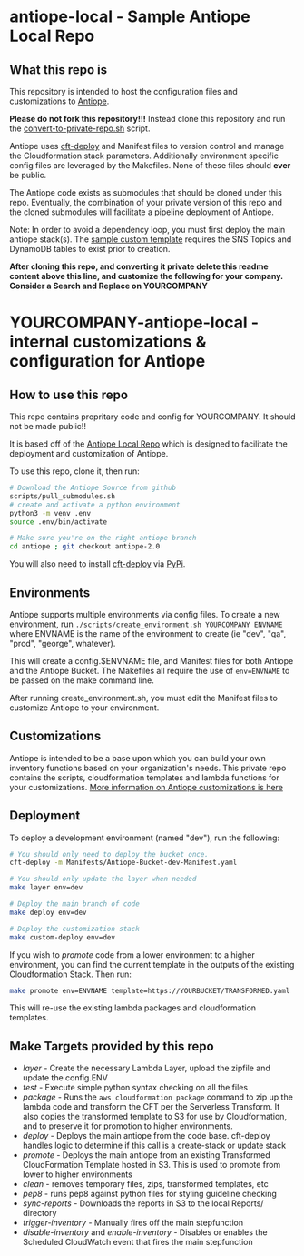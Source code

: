 # antiope-local - Sample Antiope Local Repo

## What this repo is
This repository is intended to host the configuration files and customizations to [Antiope](https://github.com/jchrisfarris/antiope).

**Please do not fork this repository!!!** Instead clone this repository and run the [convert-to-private-repo.sh](https://github.com/jchrisfarris/antiope-local/blob/main/scripts/convert-to-private-repo.sh) script.

Antiope uses [cft-deploy](https://github.com/jchrisfarris/cft-deploy) and Manifest files to version control and manage the Cloudformation stack parameters. Additionally environment specific config files are leveraged by the Makefiles. None of these files should **ever** be public.

The Antiope code exists as submodules that should be cloned under this repo. Eventually, the combination of your private version of this repo and the cloned submodules will facilitate a pipeline deployment of Antiope.

Note: In order to avoid a dependency loop, you must first deploy the main antiope stack(s). The [sample custom template](https://github.com/jchrisfarris/antiope-local/blob/main/cloudformation/SAMPLE-Custom-Antiope-Template.yaml) requires the SNS Topics and DynamoDB tables to exist prior to creation.


**After cloning this repo, and converting it private delete this readme content above this line, and customize the following for your company. Consider a Search and Replace on YOURCOMPANY**

# YOURCOMPANY-antiope-local - internal customizations & configuration for Antiope

## How to use this repo
This repo contains propritary code and config for YOURCOMPANY. It should not be made public!!

It is based off of the [Antiope Local Repo](https://github.com/jchrisfarris/antiope-local) which is designed to facilitate the deployment and customization of Antiope.

To use this repo, clone it, then run:
```bash
# Download the Antiope Source from github
scripts/pull_submodules.sh
# create and activate a python environment
python3 -m venv .env
source .env/bin/activate

# Make sure you're on the right antiope branch
cd antiope ; git checkout antiope-2.0

```

You will also need to install [cft-deploy](https://github.com/jchrisfarris/cft-deploy) via [PyPi](https://pypi.org/project/cftdeploy/).

## Environments
Antiope supports multiple environments via config files. To create a new environment, run `./scripts/create_environment.sh YOURCOMPANY ENVNAME` where ENVNAME is the name of the environment to create (ie "dev", "qa", "prod", "george", whatever).

This will create a config.$ENVNAME file, and Manifest files for both Antiope and the Antiope Bucket. The Makefiles all require the use of `env=ENVNAME` to be passed on the make command line.

After running create_environment.sh, you must edit the Manifest files to customize Antiope to your environment.

## Customizations
Antiope is intended to be a base upon which you can build your own inventory functions based on your organization's needs. This private repo contains the scripts, cloudformation templates and lambda functions for your customizations. [More information on Antiope customizations is here](https://github.com/jchrisfarris/antiope/blob/development/docs/Customizations.md)



## Deployment
To deploy a development environment (named "dev"), run the following:

```bash
# You should only need to deploy the bucket once.
cft-deploy -m Manifests/Antiope-Bucket-dev-Manifest.yaml

# You should only update the layer when needed
make layer env=dev

# Deploy the main branch of code
make deploy env=dev

# Deploy the customization stack
make custom-deploy env=dev
```

If you wish to _promote_ code from a lower environment to a higher environment, you can find the current template in the outputs of the existing Cloudformation Stack. Then run:

```bash
make promote env=ENVNAME template=https://YOURBUCKET/TRANSFORMED.yaml
```

This will re-use the existing lambda packages and cloudformation templates.


## Make Targets provided by this repo

* *layer* - Create the necessary Lambda Layer, upload the zipfile and update the config.ENV
* *test* - Execute simple python syntax checking on all the files
* *package* - Runs the `aws cloudformation package` command to zip up the lambda code and transform the CFT per the Serverless Transform. It also copies the transformed template to S3 for use by Cloudformation, and to preserve it for promotion to higher environments.
* *deploy* - Deploys the main antiope from the code base. cft-deploy handles logic to determine if this call is a create-stack or update stack
* *promote* - Deploys the main antiope from an existing Transformed CloudFormation Template hosted in S3. This is used to promote from lower to higher environments
* *clean* - removes temporary files, zips, transformed templates, etc
* *pep8* - runs pep8 against python files for styling guideline checking
* *sync-reports* - Downloads the reports in S3 to the local Reports/ directory
* *trigger-inventory* - Manually fires off the main stepfunction
* *disable-inventory* and *enable-inventory* - Disables or enables the Scheduled CloudWatch event that fires the main stepfunction